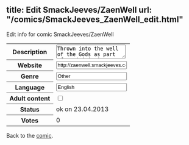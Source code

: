 title: Edit SmackJeeves/ZaenWell
url: "/comics/SmackJeeves_ZaenWell_edit.html"
---
Edit info for comic SmackJeeves/ZaenWell

<form name="comic" action="http://gaepostmail.appengine.com/comic" name="post">
<table class="comicinfo">
<tr>
<th>Description</th><td><textarea name="description">Thrown into the well of the Gods as part of an initiation, Renee Nathans has fourteen days to find a suitable God to bring back into the world of humanity. Danger lurks behind every corner, however, and when a rogue God decides humanity is no longer necessary, an already difficult task becomes even harder...</textarea></td>
</tr>
<tr>
<th>Website</th><td><input type="text" name="url" value="http://zaenwell.smackjeeves.com/comics/"/></td>
</tr>
<tr>
<th>Genre</th><td><input type="text" name="genre" value="Other"/></td>
</tr>
<tr>
<th>Language</th><td><input type="text" name="language" value="English"/></td>
</tr>
<tr>
<th>Adult content</th><td><input type="checkbox" name="adult" value="adult" /></td>
</tr>
<tr>
<th>Status</th><td>ok on 23.04.2013</td>
</tr>
<tr>
<th>Votes</th><td>0</div></td>
</tr>
</table>
</form>

Back to the [comic](/comics/SmackJeeves_ZaenWell.html).
